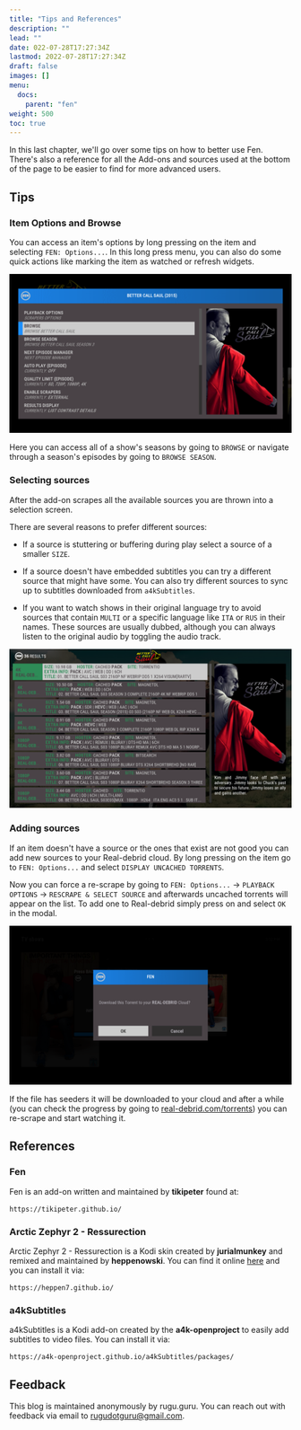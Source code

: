 ```yaml
---
title: "Tips and References"
description: ""
lead: ""
date: 022-07-28T17:27:34Z
lastmod: 2022-07-28T17:27:34Z
draft: false
images: []
menu:
  docs:
    parent: "fen"
weight: 500
toc: true
---
```


In this last chapter, we'll go over some tips on how to better use Fen. There's also a reference for all the Add-ons and sources used at the bottom of the page to be easier to find for more advanced users.

## Tips

### Item Options and Browse

You can access an item's options by long pressing on the item and selecting `FEN: Options...`. In this long press menu, you can also do some quick actions like marking the item as watched or refresh widgets.

![Item Options](item-options.png)

Here you can access all of a show's seasons by going to `BROWSE` or navigate through a season's episodes by going to `BROWSE SEASON`.

### Selecting sources

After the add-on scrapes all the available sources you are thrown into a selection screen.

There are several reasons to prefer different sources:

- If a source is stuttering or buffering during play select a source of a smaller `SIZE`.

- If a source doesn't have embedded subtitles you can try a different source that might have some. You can also try different sources to sync up to subtitles downloaded from `a4kSubtitles`.

- If you want to watch shows in their original language try to avoid sources that contain `MULTI` or a specific language like `ITA` or `RUS` in their names. These sources are usually dubbed, although you can always listen to the original audio by toggling the audio track.

![Selecting sources](selecting-sources.png)

### Adding sources

If an item doesn't have a source or the ones that exist are not good you can add new sources to your Real-debrid cloud. By long pressing on the item go to `FEN: Options...` and select `DISPLAY UNCACHED TORRENTS`.

Now you can force a re-scrape by going to `FEN: Options...` → `PLAYBACK OPTIONS` → `RESCRAPE & SELECT SOURCE` and afterwards uncached torrents will appear on the list.
To add one to Real-debrid simply press on and select `OK` in the modal.

![Download torrent](download-torrent.png)

If the file has seeders it will be downloaded to your cloud and after a while (you can check the progress by going to [real-debrid.com/torrents](https://real-debrid.com/torrents)) you can re-scrape and start watching it.

## References

### Fen 

Fen is an add-on written and maintained by **tikipeter** found at:

```
https://tikipeter.github.io/
```

### Arctic Zephyr 2 - Ressurection

Arctic Zephyr 2 - Ressurection is a Kodi skin created by **jurialmunkey** and remixed and maintained by **heppenowski**. You can find it online [here](https://forum.kodi.tv/showthread.php?tid=362941) and you can install it via:
```
https://heppen7.github.io/
```

### a4kSubtitles

a4kSubtitles is a Kodi add-on created by the **a4k-openproject** to easily add subtitles to video files. You can install it via:
```
https://a4k-openproject.github.io/a4kSubtitles/packages/
```


## Feedback

This blog is maintained anonymously by rugu.guru. You can reach out with feedback via email to [rugudotguru@gmail.com](mailto:rugudotguru@gmail.com).
